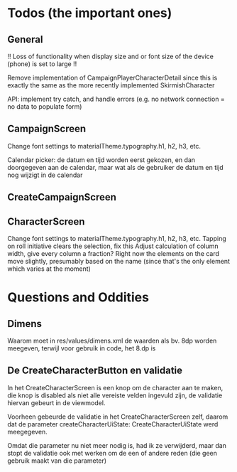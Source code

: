 # Todos (the important ones)

## General

!! Loss of functionality when display size and or font size of the device (phone) is set to large !!

Remove implementation of CampaignPlayerCharacterDetail since this is exactly the same as the more
recently implemented SkirmishCharacter

API: implement try catch, and handle errors (e.g. no network connection = no data to populate form)

## CampaignScreen

Change font settings to materialTheme.typography.h1, h2, h3, etc.

Calendar picker: de datum en tijd worden eerst gekozen, en dan doorgegeven aan de calendar, maar wat
als de gebruiker de datum en tijd nog wijzigt in de calendar

## CreateCampaignScreen


## CharacterScreen

Change font settings to materialTheme.typography.h1, h2, h3, etc.
Tapping on roll initiative clears the selection, fix this
Adjust calculation of column width, give every column a fraction? Right now the elements on the card
move slightly, presumably based on the name (since that's the only element which varies at the
moment)

# Questions and Oddities

## Dimens

Waarom moet in res/values/dimens.xml de waarden als bv. 8dp worden meegeven, terwijl voor gebruik in
code, het 8.dp is

## De CreateCharacterButton en validatie

In het CreateCharacterScreen is een knop om de character aan te maken, die knop is disabled als niet
alle vereiste velden ingevuld zijn, de validatie hiervan gebeurt in de viewmodel.

Voorheen gebeurde de validatie in het CreateCharacterScreen zelf, daarom dat de parameter
createCharacterUiState: CreateCharacterUiState werd meegegeven.

Omdat die parameter nu niet meer nodig is, had ik ze verwijderd, maar dan stopt de validatie ook met
werken om de een of andere reden (die geen gebruik maakt van die parameter)